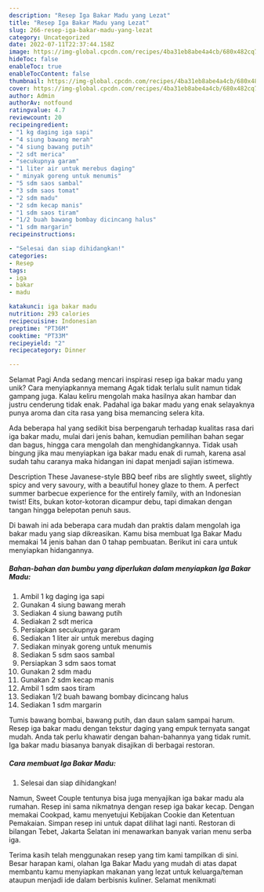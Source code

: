 ```yaml
---
description: "Resep Iga Bakar Madu yang Lezat"
title: "Resep Iga Bakar Madu yang Lezat"
slug: 266-resep-iga-bakar-madu-yang-lezat
category: Uncategorized
date: 2022-07-11T22:37:44.158Z
image: https://img-global.cpcdn.com/recipes/4ba31eb8abe4a4cb/680x482cq70/iga-bakar-madu-foto-resep-utama.jpg
hideToc: false
enableToc: true
enableTocContent: false
thumbnail: https://img-global.cpcdn.com/recipes/4ba31eb8abe4a4cb/680x482cq70/iga-bakar-madu-foto-resep-utama.jpg
cover: https://img-global.cpcdn.com/recipes/4ba31eb8abe4a4cb/680x482cq70/iga-bakar-madu-foto-resep-utama.jpg
author: Admin
authorAv: notfound
ratingvalue: 4.7
reviewcount: 20
recipeingredient:
- "1 kg daging iga sapi"
- "4 siung bawang merah"
- "4 siung bawang putih"
- "2 sdt merica"
- "secukupnya garam"
- "1 liter air untuk merebus daging"
- " minyak goreng untuk menumis"
- "5 sdm saos sambal"
- "3 sdm saos tomat"
- "2 sdm madu"
- "2 sdm kecap manis"
- "1 sdm saos tiram"
- "1/2 buah bawang bombay dicincang halus"
- "1 sdm margarin"
recipeinstructions:

- "Selesai dan siap dihidangkan!"
categories:
- Resep
tags:
- iga
- bakar
- madu

katakunci: iga bakar madu 
nutrition: 293 calories
recipecuisine: Indonesian
preptime: "PT36M"
cooktime: "PT33M"
recipeyield: "2"
recipecategory: Dinner

---
```



Selamat Pagi Anda sedang mencari inspirasi resep iga bakar madu yang unik? Cara menyiapkannya memang Agak tidak terlalu sulit namun tidak gampang juga. Kalau keliru mengolah maka hasilnya akan hambar dan justru cenderung tidak enak. Padahal iga bakar madu yang enak selayaknya punya aroma dan cita rasa yang bisa memancing selera kita.


Ada beberapa hal yang sedikit bisa berpengaruh terhadap kualitas rasa dari iga bakar madu, mulai dari jenis bahan, kemudian pemilihan bahan segar dan bagus, hingga cara mengolah dan menghidangkannya. Tidak usah bingung jika mau menyiapkan iga bakar madu enak di rumah, karena asal sudah tahu caranya maka hidangan ini dapat menjadi sajian istimewa.

Description These Javanese-style BBQ beef ribs are slightly sweet, slightly spicy and very savoury, with a beautiful honey glaze to them. A perfect summer barbecue experience for the entirely family, with an Indonesian twist! Eits, bukan kotor-kotoran dicampur debu, tapi dimakan dengan tangan hingga belepotan penuh saus.


Di bawah ini ada beberapa cara mudah dan praktis dalam mengolah iga bakar madu yang siap dikreasikan. Kamu bisa membuat Iga Bakar Madu memakai 14 jenis bahan dan 0 tahap pembuatan. Berikut ini cara untuk menyiapkan hidangannya.

<!--inarticleads1-->

##### Bahan-bahan dan bumbu yang diperlukan dalam menyiapkan Iga Bakar Madu:

1. Ambil 1 kg daging iga sapi
1. Gunakan 4 siung bawang merah
1. Sediakan 4 siung bawang putih
1. Sediakan 2 sdt merica
1. Persiapkan secukupnya garam
1. Sediakan 1 liter air untuk merebus daging
1. Sediakan  minyak goreng untuk menumis
1. Sediakan 5 sdm saos sambal
1. Persiapkan 3 sdm saos tomat
1. Gunakan 2 sdm madu
1. Gunakan 2 sdm kecap manis
1. Ambil 1 sdm saos tiram
1. Sediakan 1/2 buah bawang bombay dicincang halus
1. Sediakan 1 sdm margarin


Tumis bawang bombai, bawang putih, dan daun salam sampai harum. Resep iga bakar madu dengan tekstur daging yang empuk ternyata sangat mudah. Anda tak perlu khawatir dengan bahan-bahannya yang tidak rumit. Iga bakar madu biasanya banyak disajikan di berbagai restoran. 

<!--inarticleads2-->

##### Cara membuat Iga Bakar Madu:


1. Selesai dan siap dihidangkan!

Namun, Sweet Couple tentunya bisa juga menyajikan iga bakar madu ala rumahan. Resep ini sama nikmatnya dengan resep iga bakar kecap. Dengan memakai Cookpad, kamu menyetujui Kebijakan Cookie dan Ketentuan Pemakaian. Simpan resep ini untuk dapat dilihat lagi nanti. Restoran di bilangan Tebet, Jakarta Selatan ini menawarkan banyak varian menu serba iga. 

Terima kasih telah menggunakan resep yang tim kami tampilkan di sini. Besar harapan kami, olahan Iga Bakar Madu yang mudah di atas dapat membantu kamu menyiapkan makanan yang lezat untuk keluarga/teman ataupun menjadi ide dalam berbisnis kuliner. Selamat menikmati
